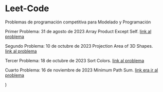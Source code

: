 # Leet-Code
Problemas de programación competitiva para Modelado y Programación

Primer Problema: 
31 de agosto de 2023
Array Product Except Self. [link al problema](https://leetcode.com/problems/product-of-array-except-self/description/?envType=study-plan-v2&envId=leetcode-75)


Segundo Problema:
10 de octubre de 2023
Projection Area of 3D Shapes. [link al problema](https://leetcode.com/problems/projection-area-of-3d-shapes/)

Tercer Problema: 
18 de octubre de 2023
Sort Colors. [link al problema](https://leetcode.com/problems/sort-colors/description/)

Cuarto Problema:
16 de noviembre de 2023
Minimum Path Sum. [link era ir al problema](https://leetcode.com/problems/minimum-path-sum/description/)

)
